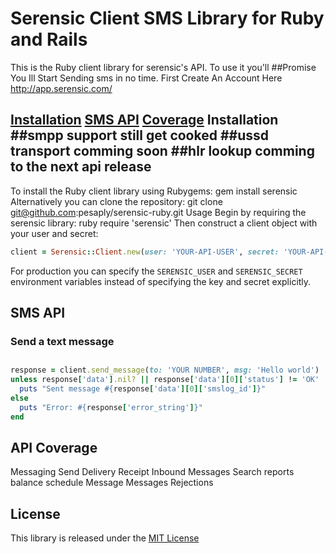 Serensic Client SMS Library for Ruby and Rails
=============================
This is the Ruby client library for serensic's API. To use it you'll
##Promise You Ill Start Sending sms in no time. 
First Create An Account Here http://app.serensic.com/

 [Installation](#installation)
 [SMS API](#sms-api)
 [Coverage](#api-coverage)
Installation
##smpp support still get cooked 
##ussd transport comming soon
##hlr lookup comming to the next api release 
------------
To install the Ruby client library using Rubygems:
   gem install serensic
Alternatively you can clone the repository:
git clone git@github.com:pesaply/serensic-ruby.git
Usage
Begin by requiring the serensic library:
ruby
require 'serensic'
Then construct a client object with your user and secret:
```ruby
client = Serensic::Client.new(user: 'YOUR-API-USER', secret: 'YOUR-API-SECRET')
```
For production you can specify the `SERENSIC_USER` and `SERENSIC_SECRET`
environment variables instead of specifying the key and secret explicitly.
## SMS API
### Send a text message
##
```ruby
response = client.send_message(to: 'YOUR NUMBER', msg: 'Hello world')
unless response['data'].nil? || response['data'][0]['status'] != 'OK'
  puts "Sent message #{response['data'][0]['smslog_id']}"
else
  puts "Error: #{response['error_string']}"
end
```
API Coverage
------------
 Messaging
 Send
 Delivery Receipt
 Inbound Messages
 Search
 reports
 balance
 schedule
 Message
 Messages
 Rejections


License
-------
This library is released under the [MIT License][license]

[license]: LICENSE.txt
